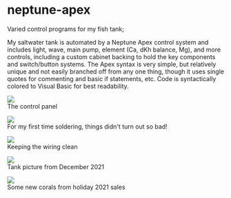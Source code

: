 # neptune-apex
Varied control programs for my fish tank;

My saltwater tank is automated by a Neptune Apex control system and includes light, wave, main pump, element (Ca, dKh balance, Mg), and more controls, including a custom cabinet backing to hold the key components and switch/button systems. The Apex syntax is very simple, but relatively unique and not easily branched off from any one thing, though it uses single quotes for commenting and basic if statements, etc. Code is syntactically colored to Visual Basic for best readability.


![](https://imgur.com/ubAzR2u.png)</br>
The control panel

![](https://imgur.com/0X0XvDK.png)</br>
For my first time soldering, things didn't turn out so bad!

![](https://imgur.com/Pi0PgyN.png)</br>
Keeping the wiring clean

![](https://imgur.com/73y1tCt.png)</br>
Tank picture from December 2021

![](https://imgur.com/Fm55zzP.png)</br>
Some new corals from holiday 2021 sales
